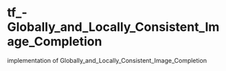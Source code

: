 # tf_-Globally_and_Locally_Consistent_Image_Completion
implementation of Globally_and_Locally_Consistent_Image_Completion
